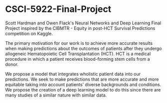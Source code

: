 # CSCI-5922-Final-Project
Scott Hardman and Owen Flack's Neural Networks and Deep Learning Final Project inspired by the CIBMTR - Equity in post-HCT Survival Predictions competition on Kaggle.

The primary motivation for our work is to achieve more accurate results when making predictions about the outcomes of patients after they undergo allogeneic Hematopoietic Cell Transplantation (HCT). HCT is a medical procedure in which a patient receives blood-forming stem cells from a donor.

We propose a model that integrates wholistic patient data into our predictions. We seek to make predictions that are more accurate and more equitable taking into account patients' diverse backgrounds and conditions. We propose the creation of a deep learning model to do this since there are many studies of a similar nature with similar data.
